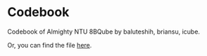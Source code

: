 # Codebook

<!-- [![Build Codebook](https://github.com/brianbbsu/8BQube/actions/workflows/build-codebook.yml/badge.svg?branch=master)](https://github.com/brianbbsu/8BQube/actions/workflows/build-codebook.yml) -->

Codebook of Almighty NTU 8BQube by baluteshih, briansu, icube.

Or, you can find the file [here](https://github.com/sorahisa/codebook-8BQube/blob/codebook/codebook.pdf).
